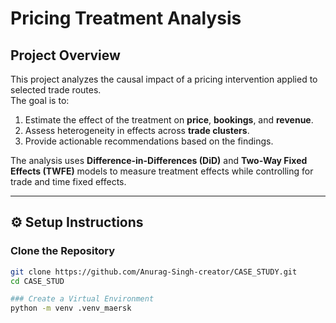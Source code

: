 # Pricing Treatment Analysis

## Project Overview
This project analyzes the causal impact of a pricing intervention applied to selected  trade routes.  
The goal is to:
1. Estimate the effect of the treatment on **price**, **bookings**, and **revenue**.
2. Assess heterogeneity in effects across **trade clusters**.
3. Provide actionable recommendations based on the findings.

The analysis uses **Difference-in-Differences (DiD)** and **Two-Way Fixed Effects (TWFE)** models to measure treatment effects while controlling for trade and time fixed effects.

---

## ⚙️ Setup Instructions

### Clone the Repository
```bash
git clone https://github.com/Anurag-Singh-creator/CASE_STUDY.git
cd CASE_STUD

### Create a Virtual Environment
python -m venv .venv_maersk

